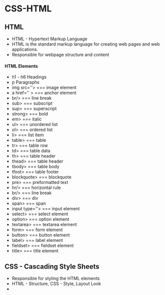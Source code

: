 # CSS-HTML


## HTML

- HTML - Hypertext Markup Language
- HTML is the standard markup language for creating web pages and web applications.
- Responsible for webpage structure and content

#### HTML Elements
- h1 - h6 Headings 
- p Paragraphs
- img src=''> === image element
- a href='' > === anchor element
- br/> === line break
- sub> === subscript
- sup> === superscript
- strong> === bold
- em> === italic
- ul> === unordered list
- ol> === ordered list
- li> === list item
- table> === table
- tr> === table row
- td> === table data
- th> === table header
- thead> === table header
- tbody> === table body
- tfoot> === table footer
- blockquote> === blockquote
- pre> === preformatted text
- hr/> === horizontal rule
- br/> === line break
- div> === div
- span> === span
- input type=''> === input element
- select> === select element
- option> === option element
- textarea> === textarea element
- form> === form element
- button> === button element
- label> === label element
- fieldset> === fieldset element
- title> === title element


## CSS - Cascading Style Sheets

- Responsible for styling the HTML elements
- HTML - Structure, CSS - Style, Layout Look
- 